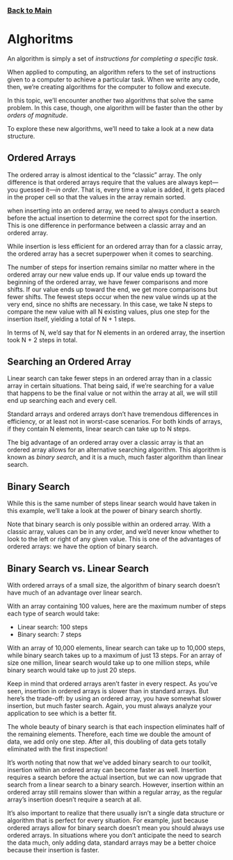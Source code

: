 ### [Back to Main](https://github.com/mendenson/Data_Structures-Algorithms)

# Alghoritms

An algorithm is simply a set of _instructions for completing a specific task_.

When applied to computing, an algorithm refers to the set of instructions given to a computer to achieve a particular task. When we write any code, then, we’re creating algorithms for the computer to follow and execute.

In this topic, we’ll encounter another two algorithms that solve the same problem. In this case, though, one algorithm will be faster than the other by _orders of magnitude_.

To explore these new algorithms, we’ll need to take a look at a new data structure.

## Ordered Arrays
The ordered array is almost identical to the “classic” array. The only difference is that ordered arrays require that the values are always kept—you guessed it—_in order_. That is, every time a value is added, it gets placed in the proper cell so that the values in the array remain sorted.

when inserting into an ordered array, we need to always conduct a search before the actual insertion to determine the correct spot for the insertion. This is one difference in performance between a classic array and an ordered array.

While insertion is less efficient for an ordered array than for a classic array, the ordered array has a secret superpower when it comes to searching.

The number of steps for insertion remains similar no matter where in the ordered array our new value ends up. If our value ends up toward the beginning of the ordered array, we have fewer comparisons and more shifts. If our value ends up toward the end, we get more comparisons but fewer shifts. The fewest steps occur when the new value winds up at the very end, since no shifts are necessary. In this case, we take N steps to compare the new value with all N existing values, plus one step for the insertion itself, yielding a total of N + 1 steps.

In terms of N, we’d say that for N elements in an ordered array, the insertion took N + 2 steps in total.

## Searching an Ordered Array
Linear search can take fewer steps in an ordered array than in a classic array in certain situations. That being said, if we’re searching for a value that happens to be the final value or not within the array at all, we will still end up searching each and every cell.

Standard arrays and ordered arrays don’t have tremendous differences in efficiency, or at least not in worst-case scenarios. For both kinds of arrays, if they contain N elements, linear search can take up to N steps.

The big advantage of an ordered array over a classic array is that an ordered array allows for an alternative searching algorithm. This algorithm is known as _binary search_, and it is a much, much faster algorithm than linear search.

## Binary Search
While this is the same number of steps linear search would have taken in this example, we’ll take a look at the power of binary search shortly.

Note that binary search is only possible within an ordered array. With a classic array, values can be in any order, and we’d never know whether to look to the left or right of any given value. This is one of the advantages of ordered arrays: we have the option of binary search.

## Binary Search vs. Linear Search
With ordered arrays of a small size, the algorithm of binary search doesn’t have much of an advantage over linear search.

With an array containing 100 values, here are the maximum number of steps each type of search would take:
- Linear search: 100 steps
- Binary search: 7 steps

With an array of 10,000 elements, linear search can take up to 10,000 steps, while binary search takes up to a maximum of just 13 steps. For an array of size one million, linear search would take up to one million steps, while binary search would take up to just 20 steps.

Keep in mind that ordered arrays aren’t faster in every respect. As you’ve seen, insertion in ordered arrays is slower than in standard arrays. But here’s the trade-off: by using an ordered array, you have somewhat slower insertion, but much faster search. Again, you must always analyze your application to see which is a better fit.

The whole beauty of binary search is that each inspection eliminates half of the remaining elements. Therefore, each time we double the amount of data, we add only one step. After all, this doubling of data gets totally eliminated with the first inspection!

It’s worth noting that now that we’ve added binary search to our toolkit, insertion within an ordered array can become faster as well. Insertion requires a search before the actual insertion, but we can now upgrade that search from a linear search to a binary search. However, insertion within an ordered array still remains slower than within a regular array, as the regular array’s insertion doesn’t require a search at all.

It’s also important to realize that there usually isn’t a single data structure or algorithm that is perfect for every situation. For example, just because ordered arrays allow for binary search doesn’t mean you should always use ordered arrays. In situations where you don’t anticipate the need to search the data much, only adding data, standard arrays may be a better choice because their insertion is faster.

